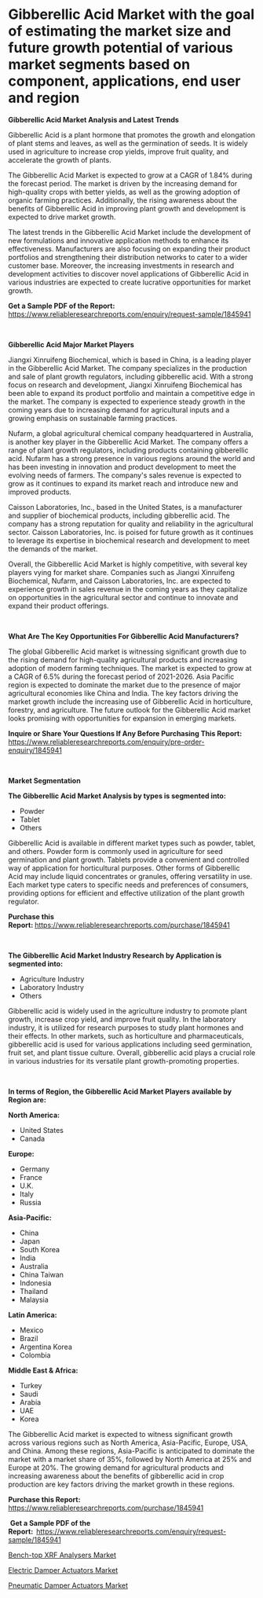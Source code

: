 <p><h1>Gibberellic Acid Market with the goal of estimating the market size and future growth potential of various market segments based on component, applications, end user and region</h1></p><p><strong>Gibberellic Acid Market Analysis and Latest Trends</strong></p>
<p><p>Gibberellic Acid is a plant hormone that promotes the growth and elongation of plant stems and leaves, as well as the germination of seeds. It is widely used in agriculture to increase crop yields, improve fruit quality, and accelerate the growth of plants.</p><p>The Gibberellic Acid Market is expected to grow at a CAGR of 1.84% during the forecast period. The market is driven by the increasing demand for high-quality crops with better yields, as well as the growing adoption of organic farming practices. Additionally, the rising awareness about the benefits of Gibberellic Acid in improving plant growth and development is expected to drive market growth.</p><p>The latest trends in the Gibberellic Acid Market include the development of new formulations and innovative application methods to enhance its effectiveness. Manufacturers are also focusing on expanding their product portfolios and strengthening their distribution networks to cater to a wider customer base. Moreover, the increasing investments in research and development activities to discover novel applications of Gibberellic Acid in various industries are expected to create lucrative opportunities for market growth.</p></p>
<p><strong>Get a Sample PDF of the Report:&nbsp;</strong> <a href="https://www.reliableresearchreports.com/enquiry/request-sample/1845941">https://www.reliableresearchreports.com/enquiry/request-sample/1845941</a></p>
<p>&nbsp;</p>
<p><strong>Gibberellic Acid Major Market Players</strong></p>
<p><p>Jiangxi Xinruifeng Biochemical, which is based in China, is a leading player in the Gibberellic Acid Market. The company specializes in the production and sale of plant growth regulators, including gibberellic acid. With a strong focus on research and development, Jiangxi Xinruifeng Biochemical has been able to expand its product portfolio and maintain a competitive edge in the market. The company is expected to experience steady growth in the coming years due to increasing demand for agricultural inputs and a growing emphasis on sustainable farming practices.</p><p>Nufarm, a global agricultural chemical company headquartered in Australia, is another key player in the Gibberellic Acid Market. The company offers a range of plant growth regulators, including products containing gibberellic acid. Nufarm has a strong presence in various regions around the world and has been investing in innovation and product development to meet the evolving needs of farmers. The company's sales revenue is expected to grow as it continues to expand its market reach and introduce new and improved products.</p><p>Caisson Laboratories, Inc., based in the United States, is a manufacturer and supplier of biochemical products, including gibberellic acid. The company has a strong reputation for quality and reliability in the agricultural sector. Caisson Laboratories, Inc. is poised for future growth as it continues to leverage its expertise in biochemical research and development to meet the demands of the market.</p><p>Overall, the Gibberellic Acid Market is highly competitive, with several key players vying for market share. Companies such as Jiangxi Xinruifeng Biochemical, Nufarm, and Caisson Laboratories, Inc. are expected to experience growth in sales revenue in the coming years as they capitalize on opportunities in the agricultural sector and continue to innovate and expand their product offerings.</p></p>
<p>&nbsp;</p>
<p><strong>What Are The Key Opportunities For Gibberellic Acid Manufacturers?</strong></p>
<p><p>The global Gibberellic Acid market is witnessing significant growth due to the rising demand for high-quality agricultural products and increasing adoption of modern farming techniques. The market is expected to grow at a CAGR of 6.5% during the forecast period of 2021-2026. Asia Pacific region is expected to dominate the market due to the presence of major agricultural economies like China and India. The key factors driving the market growth include the increasing use of Gibberellic Acid in horticulture, forestry, and agriculture. The future outlook for the Gibberellic Acid market looks promising with opportunities for expansion in emerging markets.</p></p>
<p><strong>Inquire or Share Your Questions If Any Before Purchasing This Report:</strong> <a href="https://www.reliableresearchreports.com/enquiry/pre-order-enquiry/1845941">https://www.reliableresearchreports.com/enquiry/pre-order-enquiry/1845941</a></p>
<p>&nbsp;</p>
<p><strong>Market Segmentation</strong></p>
<p><strong>The Gibberellic Acid Market Analysis by types is segmented into:</strong></p>
<p><ul><li>Powder</li><li>Tablet</li><li>Others</li></ul></p>
<p><p>Gibberellic Acid is available in different market types such as powder, tablet, and others. Powder form is commonly used in agriculture for seed germination and plant growth. Tablets provide a convenient and controlled way of application for horticultural purposes. Other forms of Gibberellic Acid may include liquid concentrates or granules, offering versatility in use. Each market type caters to specific needs and preferences of consumers, providing options for efficient and effective utilization of the plant growth regulator.</p></p>
<p><strong>Purchase this Report:&nbsp;</strong><a href="https://www.reliableresearchreports.com/purchase/1845941">https://www.reliableresearchreports.com/purchase/1845941</a></p>
<p>&nbsp;</p>
<p><strong>The Gibberellic Acid Market Industry Research by Application is segmented into:</strong></p>
<p><ul><li>Agriculture Industry</li><li>Laboratory Industry</li><li>Others</li></ul></p>
<p><p>Gibberellic acid is widely used in the agriculture industry to promote plant growth, increase crop yield, and improve fruit quality. In the laboratory industry, it is utilized for research purposes to study plant hormones and their effects. In other markets, such as horticulture and pharmaceuticals, gibberellic acid is used for various applications including seed germination, fruit set, and plant tissue culture. Overall, gibberellic acid plays a crucial role in various industries for its versatile plant growth-promoting properties.</p></p>
<p>&nbsp;</p>
<p><strong>In terms of Region, the Gibberellic Acid Market Players available by Region are:</strong></p>
<p>
    <p> <strong> North America: </strong>
        <ul>
            <li>United States</li>
            <li>Canada</li>
        </ul>
        </p> 
    <p> <strong> Europe: </strong>
        <ul>
            <li>Germany</li>
            <li>France</li>
            <li>U.K.</li>
            <li>Italy</li>
            <li>Russia</li>
        </ul>
        </p> 
    <p> <strong> Asia-Pacific: </strong>
        <ul>
            <li>China</li>
            <li>Japan</li>
            <li>South Korea</li>
            <li>India</li>
            <li>Australia</li>
            <li>China Taiwan</li>
            <li>Indonesia</li>
            <li>Thailand</li>
            <li>Malaysia</li>
        </ul>
        </p> 
    <p> <strong> Latin America: </strong>
        <ul>
            <li>Mexico</li>
            <li>Brazil</li>
            <li>Argentina Korea</li>
            <li>Colombia</li>
        </ul>
        </p> 
    <p> <strong> Middle East & Africa: </strong>
        <ul>
            <li>Turkey</li>
            <li>Saudi</li>
            <li>Arabia</li>
            <li>UAE</li>
            <li>Korea</li>
        </ul>
    </p>
    </p>
<p><p>The Gibberellic Acid market is expected to witness significant growth across various regions such as North America, Asia-Pacific, Europe, USA, and China. Among these regions, Asia-Pacific is anticipated to dominate the market with a market share of 35%, followed by North America at 25% and Europe at 20%. The growing demand for agricultural products and increasing awareness about the benefits of gibberellic acid in crop production are key factors driving the market growth in these regions.</p></p>
<p><strong>Purchase this Report: </strong><a href="https://www.reliableresearchreports.com/purchase/1845941">https://www.reliableresearchreports.com/purchase/1845941</a></p>
<p>&nbsp;<strong>Get a Sample PDF of the Report:&nbsp;&nbsp;</strong><a href="https://www.reliableresearchreports.com/enquiry/request-sample/1845941">https://www.reliableresearchreports.com/enquiry/request-sample/1845941</a></p>
<p><strong></strong></p>
<p><p><a href="https://view.publitas.com/reportprime-1/bench-top-xrf-analysers-market-research-report-the-key-to-successful-business-strategy-forecasted-for-period-from-2023-2030/">Bench-top XRF Analysers Market</a></p><p><a href="https://view.publitas.com/reportprime-1/electric-damper-actuators-market-research-report-the-key-to-successful-business-strategy-forecasted-for-period-from-2023-2030/">Electric Damper Actuators Market</a></p><p><a href="https://view.publitas.com/reportprime-1/pneumatic-damper-actuators-market-analysis-examines-its-scope-on-growth-opportunities-and-forecasted-trends-spanning-from-2023-to-2030/">Pneumatic Damper Actuators Market</a></p></p>
